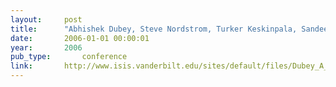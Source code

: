 ```yaml
---
layout:     post
title:      "Abhishek Dubey, Steve Nordstrom, Turker Keskinpala, Sandeep Neema, and Ted Bapty. Verifying autonomic fault mitigation strategies in large scale real-time systems. In 3rd IEEE International Workshop on Engineering of Autonomic & Autonomous Systems (EASe), 129–140. 2006."
date:       2006-01-01 00:00:01
year:       2006
pub_type:       conference
link:       http://www.isis.vanderbilt.edu/sites/default/files/Dubey_A_3_0_2006_Verifying_.pdf
---
```

